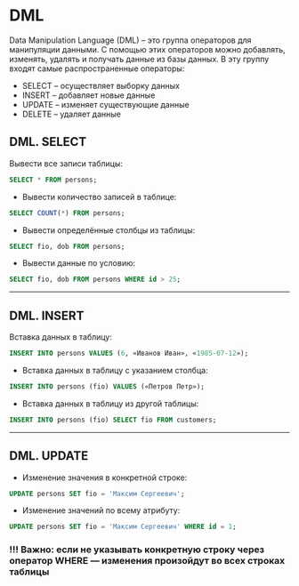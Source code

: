 # DML

Data Manipulation Language (DML) – это группа операторов для манипуляции данными. С помощью этих операторов можно добавлять, изменять, удалять и получать данные из базы данных. В эту группу входят самые распространенные операторы:

- SELECT – осуществляет выборку данных
- INSERT – добавляет новые данные
- UPDATE – изменяет существующие данные
- DELETE – удаляет данные

## DML. SELECT

Вывести все записи таблицы:

```sql
SELECT * FROM persons;
```

- Вывести количество записей в таблице:

```sql
SELECT COUNT(*) FROM persons;
```

- Вывести определённые столбцы из таблицы:

```sql
SELECT fio, dob FROM persons;
```

- Вывести данные по условию:

```sql
SELECT fio, dob FROM persons WHERE id > 25;
```

----

## DML. INSERT

Вставка данных в таблицу:

```sql
INSERT INTO persons VALUES (6, «Иванов Иван», «1985-07-12»);
```

- Вставка данных в таблицу с указанием столбца:

```sql
INSERT INTO persons (fio) VALUES («Петров Петр»);
```

- Вставка данных в таблицу из другой таблицы:

```sql
INSERT INTO persons (fio) SELECT fio FROM customers;
```

----

## DML. UPDATE

- Изменение значения в конкретной строке:

```sql
UPDATE persons SET fio = 'Максим Сергеевич';
```

- Изменение значений по всему атрибуту:

```sql
UPDATE persons SET fio = 'Максим Сергеевич' WHERE id = 1;
```

### !!! Важно: если не указывать конкретную строку через оператор WHERE — изменения произойдут во всех строках таблицы
